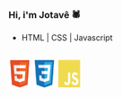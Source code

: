 ### Hi, i'm Jotavê 🕷

- HTML | CSS | Javascript
<div style="display: inline_block"><br>
<img align="center" alt="HTML" height="50" width="40" src="https://raw.githubusercontent.com/devicons/devicon/master/icons/html5/html5-original.svg">
  <img align="center" alt="CSS" height="50" width="40" src="https://raw.githubusercontent.com/devicons/devicon/master/icons/css3/css3-original.svg">
  <img align="center" alt="Js" height="50" width="40" src="https://raw.githubusercontent.com/devicons/devicon/master/icons/javascript/javascript-plain.svg">
</div>
